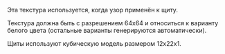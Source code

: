 Эта текстура используется, когда узор применён к щиту.

Текстура должна быть с разрешением 64x64 и относиться к варианту белого цвета (остальные варианты генерируются автоматически).

Щиты используют кубическую модель размером 12x22x1.
